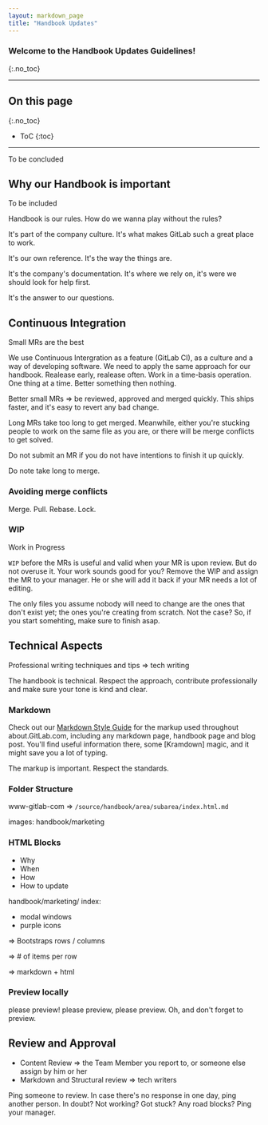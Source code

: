 ```yaml
---
layout: markdown_page
title: "Handbook Updates"
---
```


### Welcome to the Handbook Updates Guidelines!
{:.no_toc}

----

## On this page
{:.no_toc}

- ToC
{:toc}

----


To be concluded

## Why our Handbook is important

To be included

Handbook is our rules. How do we wanna play without the rules?

It's part of the company culture. It's what makes GitLab such a great place to work.

It's our own reference. It's the way the things are.

It's the company's documentation. It's where we rely on, it's were we should look for help first.

It's the answer to our questions.


## Continuous Integration

Small MRs are the best

We use Continuous Intergration as a feature (GitLab CI), as a culture and a way of developing software. We need to apply the same approach for our handbook. Realease early, realease often. Work in a time-basis operation. One thing at a time. Better something then nothing.

Better small MRs => be reviewed, approved and merged quickly. This ships faster, and it's easy to revert any bad change. 

Long MRs take too long to get merged. Meanwhile, either you're stucking people to work on the same file as you are, or there will be merge conflicts to get solved. 

Do not submit an MR if you do not have intentions to finish it up quickly. 

Do note take long to merge.

### Avoiding merge conflicts

Merge. Pull. Rebase. Lock.

### WIP

Work in Progress

`WIP` before the MRs is useful and valid when your MR is upon review. But do not overuse it. Your work sounds good for you? Remove the WIP and assign the MR to your manager. He or she will add it back if your MR needs a lot of editing.

The only files you assume nobody will need to change are the ones that don't exist yet; the ones you're creating from scratch. Not the case? So, if you start somehting, make sure to finish asap.


## Technical Aspects

Professional writing techniques and tips => tech writing

The handbook is technical. Respect the approach, contribute professionally and make sure your tone is kind and clear.

### Markdown

Check out our [Markdown Style Guide] for the markup used throughout about.GitLab.com, including any markdown page, handbook page and blog post. You'll
find useful information there, some [Kramdown] magic, and it might save you a lot of typing.

The markup is important. Respect the standards.

### Folder Structure

www-gitlab-com => `/source/handbook/area/subarea/index.html.md`

images: handbook/marketing

### HTML Blocks

- Why
- When
- How
- How to update

handbook/marketing/ index:

- modal windows
- purple icons

=> Bootstraps rows / columns

=> # of items per row

=> markdown + html

### Preview locally

please preview! please preview, please preview. Oh, and don't forget to preview.

## Review and Approval

- Content Review => the Team Member you report to, or someone else assign by him or her
- Markdown and  Structural review => tech writers

Ping someone to review. In case there's no response in one day, ping another person. In doubt? Not working? Got stuck? Any road blocks? Ping your manager.



<!-- Identifiers, in alphabetical order -->

[about.GitLab.com]: https://about.gitlab.com/
[Markdown Style Guide]: markdown-guide/
[Professional Writing Techniques]: #professional-writing-techniques
[WIP MR]: http://docs.gitlab.com/ce/workflow/wip_merge_requests.html "Work In Progress Merge Request"
[www-gitlab-com]: https://gitlab.com/gitlab-com/www-gitlab-com/

